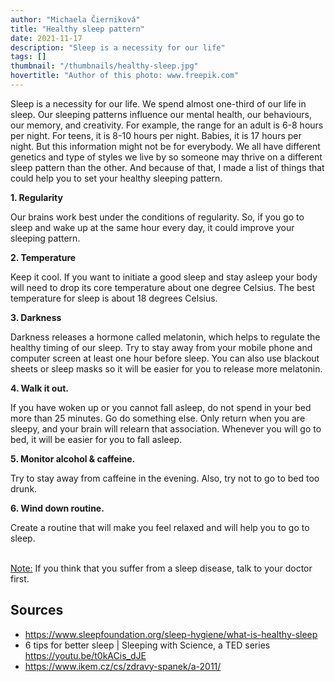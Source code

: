 ```yaml
---
author: "Michaela Čierniková"
title: "Healthy sleep pattern"
date: 2021-11-17
description: "Sleep is a necessity for our life"
tags: []
thumbnail: "/thumbnails/healthy-sleep.jpg"
hovertitle: "Author of this photo: www.freepik.com"
---
```


Sleep is a necessity for our life. We spend almost one-third of our life in sleep. Our sleeping patterns influence our mental health, our behaviours, our memory, and creativity. For example, the range for an adult is 6-8 hours per night. For teens, it is 8-10 hours per night. Babies, it is 17 hours per night. But this information might not be for everybody. We all have different genetics and type of styles we live by so someone may thrive on a different sleep pattern than the other. And because of that, I made a list of things that could help you to set your healthy sleeping pattern.

**1. Regularity**

Our brains work best under the conditions of regularity. So, if you go to sleep and wake up at the same hour every day, it could improve your sleeping pattern.

**2. Temperature**

Keep it cool. If you want to initiate a good sleep and stay asleep your body will need to drop its core temperature about one degree Celsius. The best temperature for sleep is about 18 degrees Celsius.

**3. Darkness**

Darkness releases a hormone called melatonin, which helps to regulate the healthy timing of our sleep. Try to stay away from your mobile phone and computer screen at least one hour before sleep. You can also use blackout sheets or sleep masks so it will be easier for you to release more melatonin.

**4. Walk it out.**

If you have woken up or you cannot fall asleep, do not spend in your bed more than 25 minutes. Go do something else. Only return when you are sleepy, and your brain will relearn that association. Whenever you will go to bed, it will be easier for you to fall asleep.

**5. Monitor alcohol & caffeine.**

Try to stay away from caffeine in the evening. Also, try not to go to bed too drunk.

**6. Wind down routine.**

Create a routine that will make you feel relaxed and will help you to go to sleep.

<br>
<ins>Note:</ins> If you think that you suffer from a sleep disease, talk to your doctor first.

## Sources
- https://www.sleepfoundation.org/sleep-hygiene/what-is-healthy-sleep
- 6 tips for better sleep | Sleeping with Science, a TED series https://youtu.be/t0kACis_dJE
- https://www.ikem.cz/cs/zdravy-spanek/a-2011/
